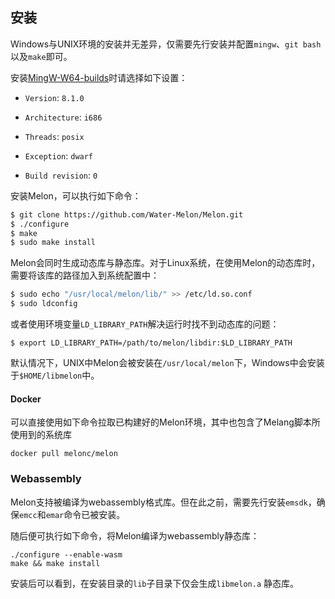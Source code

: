 ## 安装

Windows与UNIX环境的安装并无差异，仅需要先行安装并配置`mingw`、`git bash`以及`make`即可。

安装[MingW-W64-builds](https://www.mingw-w64.org/downloads/#mingw-builds)时请选择如下设置：

- `Version`: `8.1.0`

- `Architecture`: `i686`

- `Threads`: `posix`

- `Exception`: `dwarf`

- `Build revision`: `0`



安装Melon，可以执行如下命令：

```bash
$ git clone https://github.com/Water-Melon/Melon.git
$ ./configure
$ make
$ sudo make install
```

Melon会同时生成动态库与静态库。对于Linux系统，在使用Melon的动态库时，需要将该库的路径加入到系统配置中：

```bash
$ sudo echo "/usr/local/melon/lib/" >> /etc/ld.so.conf
$ sudo ldconfig
```

或者使用环境变量`LD_LIBRARY_PATH`解决运行时找不到动态库的问题：

```shell
$ export LD_LIBRARY_PATH=/path/to/melon/libdir:$LD_LIBRARY_PATH
```



默认情况下，UNIX中Melon会被安装在`/usr/local/melon`下，Windows中会安装于`$HOME/libmelon`中。



#### Docker

可以直接使用如下命令拉取已构建好的Melon环境，其中也包含了Melang脚本所使用到的系统库

```shell
docker pull melonc/melon
```



### Webassembly

Melon支持被编译为webassembly格式库。但在此之前，需要先行安装`emsdk`，确保`emcc`和`emar`命令已被安装。

随后便可执行如下命令，将Melon编译为webassembly静态库：

```
./configure --enable-wasm
make && make install
```

安装后可以看到，在安装目录的`lib`子目录下仅会生成`libmelon.a` 静态库。
